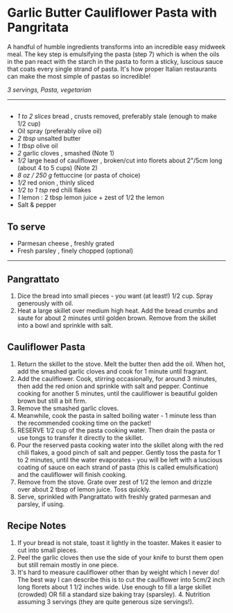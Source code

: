 # Garlic Butter Cauliflower Pasta with Pangritata

A handful of humble ingredients transforms into an incredible easy midweek meal. The key step is emulsifying the pasta (step 7) which is when the oils in the pan react with the starch in the pasta to form a sticky, luscious sauce that coats every single strand of pasta. It's how proper Italian restaurants can make the most simple of pastas so incredible!

*3 servings, Pasta, vegetarian*

---

## 
- *1 to 2 slices* bread , crusts removed, preferably stale (enough to make 1/2 cup)
- Oil spray (preferably olive oil)
- *2 tbsp* unsalted butter
- *1 tbsp* olive oil
- *2* garlic cloves , smashed (Note 1)
- *1/2* large head of cauliflower , broken/cut into florets about 2"/5cm long (about 4 to 5 cups) (Note 2)
- *8 oz / 250 g* fettuccine (or pasta of choice)
- *1/2* red onion , thinly sliced
- *1/2 to 1 tsp* red chili flakes
- *1* lemon : 2 tbsp lemon juice + zest of 1/2 the lemon
- Salt & pepper
## To serve
- Parmesan cheese , freshly grated
- Fresh parsley , finely chopped (optional)

---

## Pangrattato
1. Dice the bread into small pieces - you want (at least!) 1/2 cup. Spray generously with oil.
2. Heat a large skillet over medium high heat. Add the bread crumbs and saute for about 2 minutes until golden brown. Remove from the skillet into a bowl and sprinkle with salt.
## Cauliflower Pasta
1. Return the skillet to the stove. Melt the butter then add the oil. When hot, add the smashed garlic cloves and cook for 1 minute until fragrant.
2. Add the cauliflower. Cook, stirring occasionally, for around 3 minutes, then add the red onion and sprinkle with salt and pepper. Continue cooking for another 5 minutes, until the cauliflower is beautiful golden brown but still a bit firm.
3. Remove the smashed garlic cloves.
4. Meanwhile, cook the pasta in salted boiling water - 1 minute less than the recommended cooking time on the packet!
5. RESERVE 1/2 cup of the pasta cooking water. Then drain the pasta or use tongs to transfer it directly to the skillet.
6. Pour the reserved pasta cooking water into the skillet along with the red chili flakes, a good pinch of salt and pepper. Gently toss the pasta for 1 to 2 minutes, until the water evaporates - you will be left with a luscious coating of sauce on each strand of pasta (this is called emulsification) and the cauliflower will finish cooking.
7. Remove from the stove. Grate over zest of 1/2 the lemon and drizzle over about 2 tbsp of lemon juice. Toss quickly.
8. Serve, sprinkled with Pangrattato with freshly grated parmesan and parsley, if using.

## Recipe Notes

1. If your bread is not stale, toast it lightly in the toaster. Makes it easier to cut into small pieces.
2. Peel the garlic cloves then use the side of your knife to burst them open but still remain mostly in one piece.
3. It's hard to measure cauliflower other than by weight which I never do! The best way I can describe this is to cut the cauliflower into 5cm/2 inch long florets about 1 1/2 inches wide. Use enough to fill a large skillet (crowded) OR fill a standard size baking tray (sparsley).
4. Nutrition assuming 3 servings (they are quite generous size servings!).
